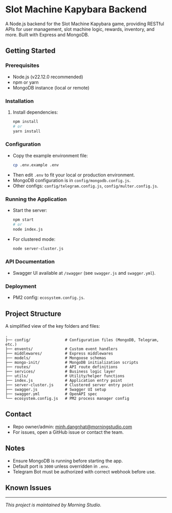 # Slot Machine Kapybara Backend

A Node.js backend for the Slot Machine Kapybara game, providing RESTful APIs for user management, slot machine logic, rewards, inventory, and more. Built with Express and MongoDB.

## Getting Started

### Prerequisites

- Node.js (v22.12.0 recommended)
- npm or yarn
- MongoDB instance (local or remote)

### Installation

1. Install dependencies:
   ```sh
   npm install
   # or
   yarn install
   ```

### Configuration

- Copy the example environment file:
  ```sh
  cp .env.example .env
  ```
- Then edit `.env` to fit your local or production environment.
- MongoDB configuration is in `config/mongodb.config.js`.
- Other configs: `config/telegram.config.js`, `config/multer.config.js`.

### Running the Application

- Start the server:
  ```sh
  npm start
  # or
  node index.js
  ```
- For clustered mode:
  ```sh
  node server-cluster.js
  ```

### API Documentation

- Swagger UI available at `/swagger` (see `swagger.js` and `swagger.yml`).

### Deployment

- PM2 config: `ecosystem.config.js`.

## Project Structure

A simplified view of the key folders and files:

```
.
├── config/               # Configuration files (MongoDB, Telegram, etc.)
├── envents/              # Custom event handlers
├── middlewares/          # Express middlewares
├── models/               # Mongoose schemas
├── mongo-init/           # MongoDB initialization scripts
├── routes/               # API route definitions
├── services/             # Business logic layer
├── utils/                # Utility/helper functions
├── index.js              # Application entry point
├── server-cluster.js     # Clustered server entry point
├── swagger.js            # Swagger UI setup
├── swagger.yml           # OpenAPI spec
└── ecosystem.config.js   # PM2 process manager config
```

## Contact

- Repo owner/admin: minh.dangnhat@morningstudio.com
- For issues, open a GitHub issue or contact the team.

## Notes

- Ensure MongoDB is running before starting the app.
- Default port is `3000` unless overridden in `.env`.
- Telegram Bot must be authorized with correct webhook before use.

## Known Issues

---

_This project is maintained by Morning Studio._

